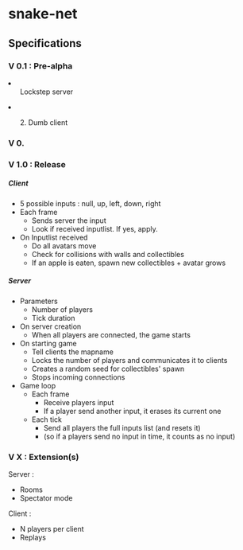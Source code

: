 # snake-net

## Specifications

### V 0.1 : Pre-alpha

<li>
  <ul>Lockstep server</ul><li>
    <ul></ul></li>
  <ul>2. Dumb client</ul>
</li>

### V 0.

### V 1.0 : Release

##### Client
- 5 possible inputs : null, up, left, down, right 
- Each frame
  - Sends server the input
  - Look if received inputlist. If yes, apply.
- On Inputlist received
  - Do all avatars move
  - Check for collisions with walls and collectibles
  - If an apple is eaten, spawn new collectibles + avatar grows

##### Server 
- Parameters
  - Number of players
  - Tick duration
- On server creation
  - When all players are connected, the game starts
- On starting game
  - Tell clients the mapname 
  - Locks the number of players and communicates it to clients
  - Creates a random seed for collectibles' spawn
  - Stops incoming connections
- Game loop
  - Each frame
    - Receive players input
    - If a player send another input, it erases its current one 
  - Each tick
    - Send all players the full inputs list (and resets it)
    - (so if a players send no input in time, it counts as no input)

### V X : Extension(s)

Server : 
- Rooms
- Spectator mode

Client : 
- N players per client
- Replays
